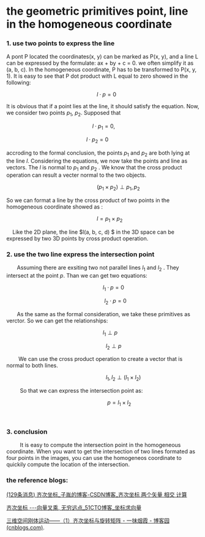 # the geometric primitives point, line in the homogeneous coordinate

### 1. use two points to express the line

   A pont P located the coordinates(x, y) can be marked as P(x, y), and a line L can be expressed by the formulate:  ax + by + c = 0. we often simplify it as (a, b, c). In the homogeneous coordinate, P has to be transformed to P(x, y, 1). It is easy to see that P dot product with L equal to zero showed in the following: 

                                                            $l \cdot p = 0$ 

   It is obvious that if a point lies at the line, it should satisfy the equation. Now, we consider two points $p_1$, $p_2$. Supposed that

                                                            $l \cdot p_1 = 0,$

                                                            $l \cdot p_2 = 0$ 

accroding to the formal conclusion, the points $p_1$ and $p_2$ are both lying at the line $l$. Considering the equations, we now take the points and line as vectors. The $l$ is              normal to $p_1$ and $p_2$ . We know that the cross product operation can result a vecter normal to the two objects. 

                                                            $(p_1 \times p_2) \perp p_1, p_2$

  So we can format a line by the cross product of two points in the homogeneous coordinate  showed as : 

                                                            $l = p_1 \times p_2$

     Like the 2D plane, the line $l(a, b, c, d) $  in the 3D space can be expressed by two 3D points by cross product operation. 

### 2. use the two line express the intersection point

       Assuming there are exsiting two not parallel lines $l_1$ and $l_2$ . They intersect at the point $p$. Than we can get two equations:

                                                                 $l_1 \cdot p = 0$

                                                                 $l_2 \cdot p = 0$

       As the same as the formal consideration, we take these primitives as verctor. So we can get the relationships: 

                                                                  $l_1 \perp p$

                                                                  $l_2 \perp p$

        We can use the cross product operation to create a vector that is normal to both lines.

                                                                  $l_1, l_2 \perp(l_1 \times l_2)$

         So that we can express the intersection point as:

                                                                   $p = l_1 \times l_2$

 

### 3. conclusion

         It is easy to compute the intersection point in the homogeneous coordinate. When you want to get the intersection of two lines formated as four points in the images, you can use the homogeneos coordinate to quickily compute the location of the intersection.  

### the reference blogs:

[(129条消息) 齐次坐标_子胤的博客-CSDN博客_齐次坐标 两个矢量 相交 计算](https://blog.csdn.net/yinfourever/article/details/98480841)

[齐次坐标 ---向量叉乘, 无穷远点_51CTO博客_坐标求向量](https://blog.51cto.com/u_15127518/4383363#:~:text=%E5%9C%A8%E4%BA%8C%E7%BB%B4%E5%90%91%E9%87%8F%E4%B8%AD%EF%BC%8C%E7%82%B9%E7%9A%84%E9%BD%90%E6%AC%A1%E5%9D%90%E6%A0%87%E8%A1%A8%E7%A4%BA%E4%B8%BA%20%28x%2Cy%2C1%29%2C%E5%86%99%E6%88%90%E4%B8%80%E8%88%AC%E5%BD%A2%E5%BC%8F%E4%B8%BA%20%28Hx%2CHy%2CH%29%E3%80%82%20%E5%AF%B9%E4%BA%8E%E4%BB%BB%E4%BD%95%E4%B8%8D%E7%AD%89%E4%BA%8E0%E7%9A%84H%EF%BC%8C,%28Hx%2CHy%2CH%29%E9%83%BD%E8%A1%A8%E7%A4%BA%E6%99%AE%E9%80%9A%E5%9D%90%E6%A0%87%E4%B8%AD%E7%9A%84%20%28x%2Cy%29%EF%BC%8C%E6%89%80%E4%BB%A5%E5%9C%A8%E4%BA%8C%2F%E4%B8%89%E7%BB%B4%E7%A9%BA%E9%97%B4%E4%B8%AD%EF%BC%8C%E7%82%B9%E6%B2%A1%E6%9C%89%E5%94%AF%E4%B8%80%E7%9A%84%E9%BD%90%E6%AC%A1%E5%9D%90%E6%A0%87%E3%80%82%20%E4%BE%8B%E5%A6%82%EF%BC%8C%E9%BD%90%E6%AC%A1%E5%9D%90%E6%A0%87%20%2812%2C9%2C3%29%E5%92%8C%EF%BC%888%EF%BC%8C6%EF%BC%8C2%EF%BC%89%E9%83%BD%E8%A1%A8%E7%A4%BA%E6%99%AE%E9%80%9A%E5%9D%90%E6%A0%87%E7%B3%BB%E4%B8%AD%E7%9A%84%E4%B8%80%E7%82%B9%20%284%2C3%29%E3%80%82)

[三维空间刚体运动——（1）齐次坐标与旋转矩阵 - 一抹烟霞 - 博客园 (cnblogs.com)](https://www.cnblogs.com/long5683/p/11853537.html#:~:text=%E7%BB%93%E8%AE%BA%EF%BC%9A%E5%9C%A8%E9%BD%90%E6%AC%A1%E5%9D%90%E6%A0%87%E4%B8%8B%EF%BC%8C%E5%8F%AF%E4%BB%A5%E7%94%A8%E4%B8%A4%E4%B8%AA%E7%82%B9%20p%2C%20q%20%E7%9A%84%E9%BD%90%E6%AC%A1%E5%9D%90%E6%A0%87%E5%8F%89%E4%B9%98%E7%BB%93%E6%9E%9C%E6%9D%A5%E8%A1%A8%E8%BE%BE%E4%B8%80%E6%9D%A1%E7%9B%B4%E7%BA%BF%20l%EF%BC%8C%E4%B9%9F%E5%B0%B1%E6%98%AF%20l%20%3D,p%20x%20q%20%E4%B9%9F%E5%8F%AF%E4%BB%A5%E4%BD%BF%E7%94%A8%E4%B8%A4%E6%9D%A1%E7%9B%B4%E7%BA%BF%20l%2C%20m%20%E7%9A%84%E5%8F%89%E4%B9%98%E8%A1%A8%E7%A4%BA%E4%BB%96%E4%BB%AC%E7%9A%84%E4%BA%A4%E7%82%B9%20x).   
